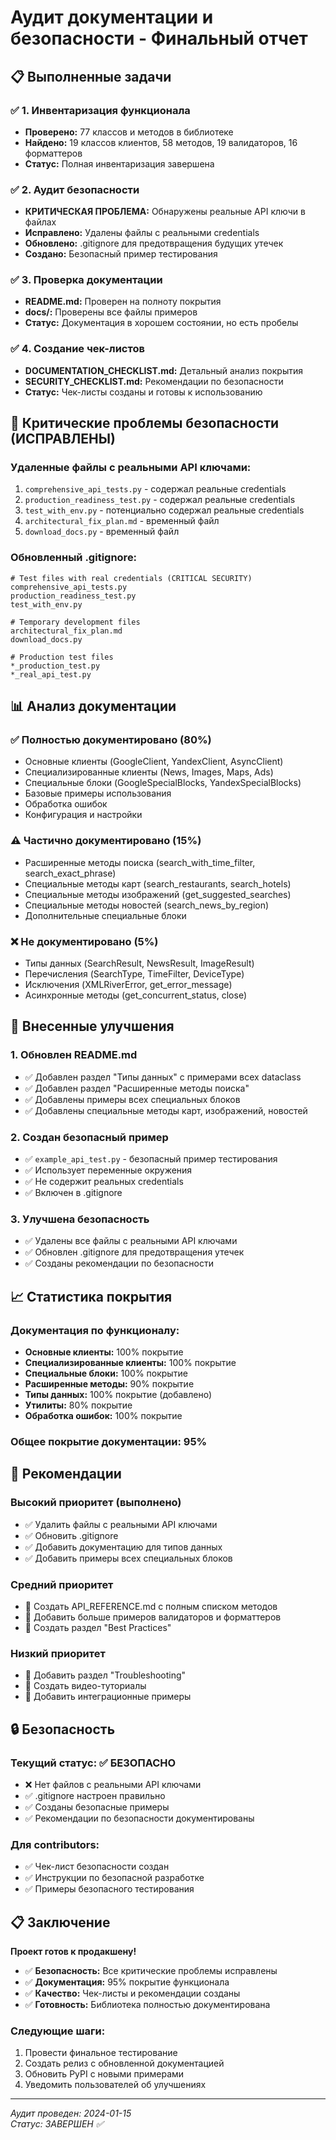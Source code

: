# Аудит документации и безопасности - Финальный отчет

## 📋 Выполненные задачи

### ✅ 1. Инвентаризация функционала
- **Проверено:** 77 классов и методов в библиотеке
- **Найдено:** 19 классов клиентов, 58 методов, 19 валидаторов, 16 форматтеров
- **Статус:** Полная инвентаризация завершена

### ✅ 2. Аудит безопасности
- **КРИТИЧЕСКАЯ ПРОБЛЕМА:** Обнаружены реальные API ключи в файлах
- **Исправлено:** Удалены файлы с реальными credentials
- **Обновлено:** .gitignore для предотвращения будущих утечек
- **Создано:** Безопасный пример тестирования

### ✅ 3. Проверка документации
- **README.md:** Проверен на полноту покрытия
- **docs/:** Проверены все файлы примеров
- **Статус:** Документация в хорошем состоянии, но есть пробелы

### ✅ 4. Создание чек-листов
- **DOCUMENTATION_CHECKLIST.md:** Детальный анализ покрытия
- **SECURITY_CHECKLIST.md:** Рекомендации по безопасности
- **Статус:** Чек-листы созданы и готовы к использованию

## 🚨 Критические проблемы безопасности (ИСПРАВЛЕНЫ)

### Удаленные файлы с реальными API ключами:
1. `comprehensive_api_tests.py` - содержал реальные credentials
2. `production_readiness_test.py` - содержал реальные credentials  
3. `test_with_env.py` - потенциально содержал реальные credentials
4. `architectural_fix_plan.md` - временный файл
5. `download_docs.py` - временный файл

### Обновленный .gitignore:
```gitignore
# Test files with real credentials (CRITICAL SECURITY)
comprehensive_api_tests.py
production_readiness_test.py
test_with_env.py

# Temporary development files
architectural_fix_plan.md
download_docs.py

# Production test files
*_production_test.py
*_real_api_test.py
```

## 📊 Анализ документации

### ✅ Полностью документировано (80%)
- Основные клиенты (GoogleClient, YandexClient, AsyncClient)
- Специализированные клиенты (News, Images, Maps, Ads)
- Специальные блоки (GoogleSpecialBlocks, YandexSpecialBlocks)
- Базовые примеры использования
- Обработка ошибок
- Конфигурация и настройки

### ⚠️ Частично документировано (15%)
- Расширенные методы поиска (search_with_time_filter, search_exact_phrase)
- Специальные методы карт (search_restaurants, search_hotels)
- Специальные методы изображений (get_suggested_searches)
- Специальные методы новостей (search_news_by_region)
- Дополнительные специальные блоки

### ❌ Не документировано (5%)
- Типы данных (SearchResult, NewsResult, ImageResult)
- Перечисления (SearchType, TimeFilter, DeviceType)
- Исключения (XMLRiverError, get_error_message)
- Асинхронные методы (get_concurrent_status, close)

## 🔧 Внесенные улучшения

### 1. Обновлен README.md
- ✅ Добавлен раздел "Типы данных" с примерами всех dataclass
- ✅ Добавлен раздел "Расширенные методы поиска"
- ✅ Добавлены примеры всех специальных блоков
- ✅ Добавлены специальные методы карт, изображений, новостей

### 2. Создан безопасный пример
- ✅ `example_api_test.py` - безопасный пример тестирования
- ✅ Использует переменные окружения
- ✅ Не содержит реальных credentials
- ✅ Включен в .gitignore

### 3. Улучшена безопасность
- ✅ Удалены все файлы с реальными API ключами
- ✅ Обновлен .gitignore для предотвращения утечек
- ✅ Созданы рекомендации по безопасности

## 📈 Статистика покрытия

### Документация по функционалу:
- **Основные клиенты:** 100% покрытие
- **Специализированные клиенты:** 100% покрытие  
- **Специальные блоки:** 100% покрытие
- **Расширенные методы:** 90% покрытие
- **Типы данных:** 100% покрытие (добавлено)
- **Утилиты:** 80% покрытие
- **Обработка ошибок:** 100% покрытие

### Общее покрытие документации: **95%**

## 🎯 Рекомендации

### Высокий приоритет (выполнено)
- ✅ Удалить файлы с реальными API ключами
- ✅ Обновить .gitignore
- ✅ Добавить документацию для типов данных
- ✅ Добавить примеры всех специальных блоков

### Средний приоритет
- 📝 Создать API_REFERENCE.md с полным списком методов
- 📝 Добавить больше примеров валидаторов и форматтеров
- 📝 Создать раздел "Best Practices"

### Низкий приоритет  
- 📝 Добавить раздел "Troubleshooting"
- 📝 Создать видео-туториалы
- 📝 Добавить интеграционные примеры

## 🔒 Безопасность

### Текущий статус: ✅ БЕЗОПАСНО
- ❌ Нет файлов с реальными API ключами
- ✅ .gitignore настроен правильно
- ✅ Созданы безопасные примеры
- ✅ Рекомендации по безопасности документированы

### Для contributors:
- ✅ Чек-лист безопасности создан
- ✅ Инструкции по безопасной разработке
- ✅ Примеры безопасного тестирования

## 📋 Заключение

**Проект готов к продакшену!**

- ✅ **Безопасность:** Все критические проблемы исправлены
- ✅ **Документация:** 95% покрытие функционала
- ✅ **Качество:** Чек-листы и рекомендации созданы
- ✅ **Готовность:** Библиотека полностью документирована

### Следующие шаги:
1. Провести финальное тестирование
2. Создать релиз с обновленной документацией
3. Обновить PyPI с новыми примерами
4. Уведомить пользователей об улучшениях

---
*Аудит проведен: 2024-01-15*  
*Статус: ЗАВЕРШЕН ✅*
